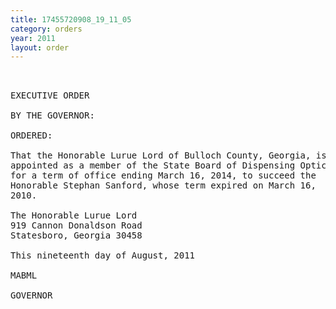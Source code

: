 ```yaml
---
title: 17455720908_19_11_05
category: orders
year: 2011
layout: order
---
```


<pre> 

EXECUTIVE ORDER

BY THE GOVERNOR:

ORDERED:

That the Honorable Lurue Lord of Bulloch County, Georgia, is
appointed as a member of the State Board of Dispensing Opticians,
for a term of office ending March 16, 2014, to succeed the
Honorable Stephan Sanford, whose term expired on March 16,
2010.

The Honorable Lurue Lord
919 Cannon Donaldson Road
Statesboro, Georgia 30458

This nineteenth day of August, 2011

MABML

GOVERNOR

</pre>
